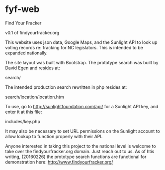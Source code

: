 # fyf-web
Find Your Fracker

v0.1 of findyourfracker.org

This website uses json data, Google Maps, and the Sunlight API to look up voting records re: fracking for NC legislators. This is intended to be expanded nationally.

The site layout was built with Bootstrap. The prototype search was built by David Egen and resides at:

  search/

The intended production search rewritten in php resides at:

  search/location/location.htm

To use, go to http://sunlightfoundation.com/api/ for a Sunlight API key, and enter it at this file:

  includes/key.php

It may also be necessary to set URL permissions on the Sunlight account to allow lookup to function properly with their API.

Anyone interested in taking this project to the national level is welcome to take over the findyourfracker.org domain.  Just reach out to us.  As of htis writing, (20160226) the prototype search functions are functional for demonstration here:
http://www.findyourfracker.org/
